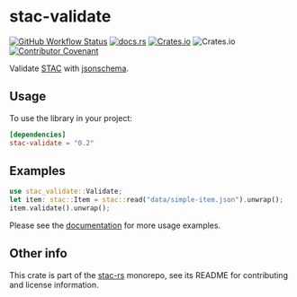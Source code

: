 # stac-validate

[![GitHub Workflow Status](https://img.shields.io/github/actions/workflow/status/stac-utils/stac-rs/ci.yml?branch=main&style=for-the-badge)](https://github.com/stac-utils/stac-rs/actions/workflows/ci.yml)
[![docs.rs](https://img.shields.io/docsrs/stac-validate?style=for-the-badge)](https://docs.rs/stac-validate/latest/stac-validate/)
[![Crates.io](https://img.shields.io/crates/v/stac-validate?style=for-the-badge)](https://crates.io/crates/stac-validate)
![Crates.io](https://img.shields.io/crates/l/stac-validate?style=for-the-badge)
[![Contributor Covenant](https://img.shields.io/badge/Contributor%20Covenant-2.1-4baaaa.svg?style=for-the-badge)](./CODE_OF_CONDUCT)

Validate [STAC](https://stacspec.org/) with [jsonschema](https://json-schema.org/).

## Usage

To use the library in your project:

```toml
[dependencies]
stac-validate = "0.2"
```

## Examples

```rust
use stac_validate::Validate;
let item: stac::Item = stac::read("data/simple-item.json").unwrap();
item.validate().unwrap();
```

Please see the [documentation](https://docs.rs/stac-validate) for more usage examples.

## Other info

This crate is part of the [stac-rs](https://github.com/stac-utils/stac-rs) monorepo, see its README for contributing and license information.
